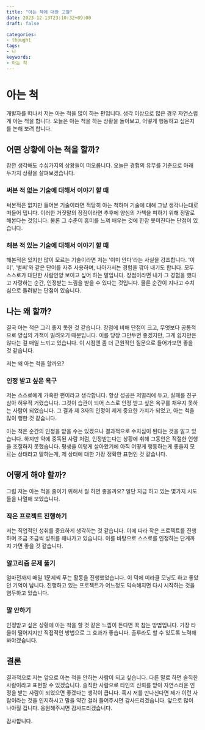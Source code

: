 ```yaml
---
title: "아는 척에 대한 고찰"
date: 2023-12-13T23:10:32+09:00
draft: false

categories:
- thought
tags:
- 나
keywords:
- 아는 척
---
```


# 아는 척
개발자를 떠나서 저는 아는 척을 많이 하는 편입니다. 생각 이상으로 많은 경우 자연스럽게 아는 척을 합니다. 오늘은 아는 척을 하는 상황을 돌아보고, 어떻게 행동하고 싶은지를 논해 보려 합니다.

## 어떤 상황에 아는 척을 할까?
잠깐 생각해도 수십가지의 상황들이 떠오릅니다. 오늘은 경험의 유무를 기준으로 아래 두가지 상황을 살펴보겠습니다.

### 써본 적 없는 기술에 대해서 이야기 할 때
써본적은 없지만 들어본 기술이라면 적당히 아는 척하며 기술에 대해 그냥 생각나는대로 떠들어 댑니다. 
이러한 거짓말의 장점이라면 추후에 양심의 가책을 피하기 위해 정말로 해본다는 것입니다.
물론 그 수준이 흥미를 느껴 배우는 것에 한참 못미친다는 단점이 있습니다.

### 해본 적 있는 기술에 대해서 이야기 할 때
해본적은 있지만 많이 모르는 기술이라면 저는 '이미 안다'라는 사실을 강조합니다.
'이미', '벌써'와 같은 단어를 자주 사용하며, 나아가서는 경험을 깎아 내기도 합니다. 모두 스스로가 대단한 사람인양 보이고 싶어 하는 말입니다.
장점이라면 내가 그 경험을 했다고 자랑하는 순간, 인정받는 느낌을 받을 수 있다는 것입니다. 물론 순간이 지나고 수치심으로 돌려받는 단점이 있습니다.

## 나는 왜 할까?
결국 아는 척은 그리 좋지 못한 것 같습니다. 장점에 비해 단점이 크고, 무엇보다 공통적으로 양심의 가책이 밀려오기 때문입니다.
이를 당장 그만두면 좋겠지만, 그게 쉽지만은 않다는 걸 매일 느끼고 있습니다. 이 시점엔 좀 더 근원적인 질문으로 들어가보면 좋을 것 같습니다.

저는 왜 아는 척을 할까요?

### 인정 받고 싶은 욕구
저는 스스로에게 가혹한 편이라고 생각합니다. 항상 성공은 저멀리에 두고, 실패를 친구 삼아 허우적 거렸습니다.
그것이 습관이 되어 스스로 인정 받고 싶은 욕구를 채우지 못하는 사람이 되었습니다. 그 결과 제 3자의 인정이 제게 중요한 가치가 되었고, 아는 척을 많이 행한 것 같습니다.

아는 척은 순간의 인정을 받을 수는 있겠으나 결과적으로 수치심이 된다는 것을 알고 있습니다. 하지만 약에 중독된 사람 처럼, 인정받는다는 상황에 취해 그동안은 적절한 언행을 조절하지 못했습니다.
평생을 이렇게 살아왔기에 아직 어떻게 행동하는게 좋을지 모르는 상태라고 말하는게, 제 상태에 대한 가장 정확한 표현인 것 같습니다.


## 어떻게 해야 할까?
그럼 저는 아는 척을 줄이기 위해서 뭘 하면 좋을까요? 일단 지금 하고 있는 몇가지 시도들을 나열해 보았습니다.


### 작은 프로젝트 진행하기
저는 직업적인 성취를 중요하게 생각하는 것 같습니다. 이에 따라 작은 프로젝트를 진행하며 조금 조금씩 성취를 해나가고 있습니다. 이를 바탕으로 스스로를 인정하는 단계까지 가면 좋을 것 같습니다.

### 알고리즘 문제 풀기
얼마전까지 매일 1문제씩 푸는 활동을 진행했었습니다. 이 덕에 미라클 모닝도 하고 좋았던 기억이 납니다. 진행하고 있는 프로젝트가 어느정도 익숙해지면 다시 시작하는 것을 염두하고 있습니다.

### 말 안하기
인정받고 싶은 상황에 아는 척을 할 것 같은 느낌이 든다면 꾹 참는 방법입니다. 가장 타율이 떨어지지만 직접적인 방법으로 그 효과가 좋습니다. 출루라도 할 수 있도록 노력해 봐야겠습니다.

## 결론
결과적으로 저는 앞으로 아는 척을 안하는 사람이 되고 싶습니다. 다른 말로 하면 솔직한 사람이라고 표현할 수 있겠습니다. 솔직한 사람으로 타인의 신뢰를 받아 자연스러운 인정을 받는 사람이 되었으면 좋겠다는 생각이 큽니다.
혹시 저를 만나신다면 제가 이런 사람이라는 것을 인지하시고 말을 약간 걸러 들어주시면 감사드리겠습니다.
앞으로 많이 나아질 겁니다. 
응원해주시면 감사드리겠습니다.

감사합니다.

